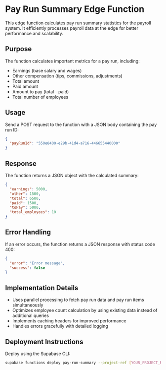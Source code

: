 # Pay Run Summary Edge Function

This edge function calculates pay run summary statistics for the payroll system. It efficiently processes payroll data at the edge for better performance and scalability.

## Purpose

The function calculates important metrics for a pay run, including:
- Earnings (base salary and wages)
- Other compensation (tips, commissions, adjustments)
- Total amount
- Paid amount
- Amount to pay (total - paid)
- Total number of employees

## Usage

Send a POST request to the function with a JSON body containing the pay run ID:

```json
{
  "payRunId": "550e8400-e29b-41d4-a716-446655440000"
}
```

## Response

The function returns a JSON object with the calculated summary:

```json
{
  "earnings": 5000,
  "other": 1500,
  "total": 6500,
  "paid": 1500,
  "toPay": 5000,
  "total_employees": 10
}
```

## Error Handling

If an error occurs, the function returns a JSON response with status code 400:

```json
{
  "error": "Error message",
  "success": false
}
```

## Implementation Details

- Uses parallel processing to fetch pay run data and pay run items simultaneously
- Optimizes employee count calculation by using existing data instead of additional queries
- Implements caching headers for improved performance
- Handles errors gracefully with detailed logging

## Deployment Instructions

Deploy using the Supabase CLI:

```bash
supabase functions deploy pay-run-summary --project-ref [YOUR_PROJECT_REF]
```

